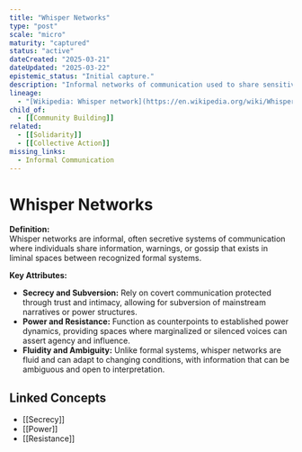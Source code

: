 ```yaml
---
title: "Whisper Networks"
type: "post"
scale: "micro"
maturity: "captured"
status: "active"
dateCreated: "2025-03-21"
dateUpdated: "2025-03-22"
epistemic_status: "Initial capture."
description: "Informal networks of communication used to share sensitive information, often to protect individuals from harm or to expose misconduct."
lineage:
  - "[Wikipedia: Whisper network](https://en.wikipedia.org/wiki/Whisper_network)"
child_of:
  - [[Community Building]]
related:
  - [[Solidarity]]
  - [[Collective Action]]
missing_links:
  - Informal Communication
---
```

# Whisper Networks

**Definition:**  
Whisper networks are informal, often secretive systems of communication where individuals share information, warnings, or gossip that exists in liminal spaces between recognized formal systems.

**Key Attributes:**  
- **Secrecy and Subversion:** Rely on covert communication protected through trust and intimacy, allowing for subversion of mainstream narratives or power structures.  
- **Power and Resistance:** Function as counterpoints to established power dynamics, providing spaces where marginalized or silenced voices can assert agency and influence.  
- **Fluidity and Ambiguity:** Unlike formal systems, whisper networks are fluid and can adapt to changing conditions, with information that can be ambiguous and open to interpretation.

## Linked Concepts
- [[Secrecy]]
- [[Power]]
- [[Resistance]]
